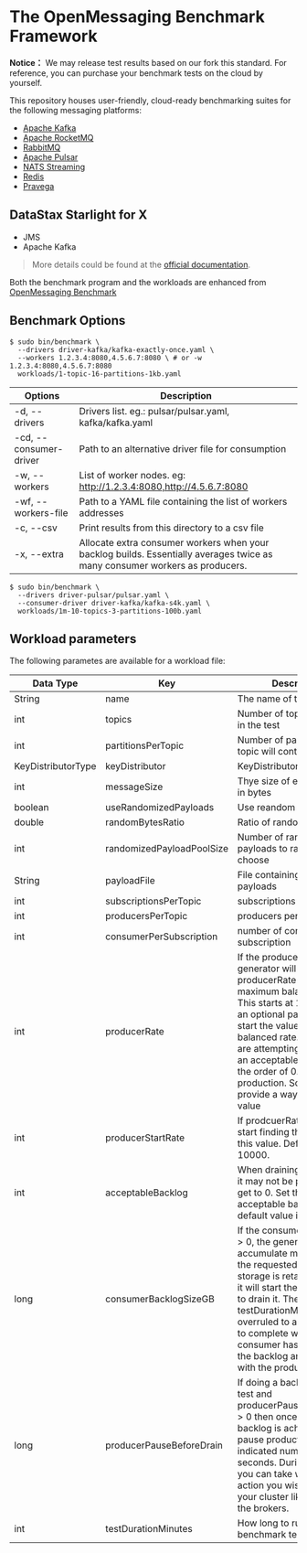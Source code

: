 # The OpenMessaging Benchmark Framework

**Notice：** We may release test results based on our fork this standard. For reference, you can purchase your benchmark tests on the cloud by yourself. 

This repository houses user-friendly, cloud-ready benchmarking suites for the following messaging platforms:

* [Apache Kafka](https://kafka.apache.org)
* [Apache RocketMQ](https://rocketmq.apache.org)
* [RabbitMQ](https://www.rabbitmq.com/)
* [Apache Pulsar](https://pulsar.apache.org)
* [NATS Streaming](https://nats.io/)
* [Redis](https://redis.com/)
* [Pravega](https://pravega.io/)

## DataStax Starlight for X

* JMS
* Apache Kafka

> More details could be found at the [official documentation](http://openmessaging.cloud/docs/benchmarks/).

Both the benchmark program and the workloads are enhanced from [OpenMessaging Benchmark](https://github.com/openmessaging/benchmark/)

## Benchmark Options

```
$ sudo bin/benchmark \
  --drivers driver-kafka/kafka-exactly-once.yaml \
  --workers 1.2.3.4:8080,4.5.6.7:8080 \ # or -w 1.2.3.4:8080,4.5.6.7:8080
  workloads/1-topic-16-partitions-1kb.yaml
```

|  Options  | Description |
| ---- | ---- |
|  -d, --drivers | Drivers list. eg.: pulsar/pulsar.yaml, kafka/kafka.yaml |
|  -cd, --consumer-driver | Path to an alternative driver file for consumption |
|  -w, --workers | List of worker nodes. eg: http://1.2.3.4:8080,http://4.5.6.7:8080 |
|  -wf, --workers-file | Path to a YAML file containing the list of workers addresses |
|  -c, --csv |  Print results from this directory to a csv file |
|  -x, --extra |  Allocate extra consumer workers when your backlog builds. Essentially averages twice as many consumer workers as producers. |

```
$ sudo bin/benchmark \
  --drivers driver-pulsar/pulsar.yaml \
  --consumer-driver driver-kafka/kafka-s4k.yaml \
  workloads/1m-10-topics-3-partitions-100b.yaml
```

## Workload parameters

The following parametes are available for a workload file:

| Data Type | Key | Description |
| ---- | ---- | ---- |
| String | name | The name of this workload |
| int | topics |  Number of topics to create in the test |
| int | partitionsPerTopic |  Number of partitions each topic will contain |
| KeyDistributorType | keyDistributor | KeyDistributorType.NO_KEY |
| int | messageSize | Thye size of each message in bytes |
| boolean | useRandomizedPayloads | Use reandom payloads |
| double | randomBytesRatio | Ratio of random payloads |
| int | randomizedPayloadPoolSize | Number of random payloads to randomly choose |
| String | payloadFile | File containing random payloads |
| int | subscriptionsPerTopic | subscriptions per topic |
| int | producersPerTopic | producers per topic |
| int | consumerPerSubscription | number of consumers per subscription |
| int | producerRate | If the producerRate = 0, the generator will slowly grow producerRate to find the maximum balanced rate.  This starts at 10000. Add an optional parameter to start the value closer to the balanced rate. The rates we are attempting may require an acceptable backlog on the order of 0.5 seconds of production. So, we also provide a way to set that value |
| int | producerStartRate | If prodcuerRate = 0 then start finding the rate using this value. Default is 10000. |
| int | acceptableBacklog | When draining the backlog it may not be possible to get to 0. Set the minim acceptable backlog. The default value is 10000. |
| long | consumerBacklogSizeGB | If the consumer backlog is > 0, the generator will accumulate messages until the requested amount of storage is retained and then it will start the consumers to drain it. The testDurationMinutes will be overruled to allow the test to complete when the consumer has drained all the backlog and it's on par with the producer |
| long | producerPauseBeforeDrain | If doing a backlog draining test and producerPauseBeforeDrain > 0 then once the desired backlog is achieved then pause production for the indicated number of seconds. During the pause you can take whatever action you wish to take on your cluster like restarting the brokers. |
|  int | testDurationMinutes | How long to run the benchmark test. |

